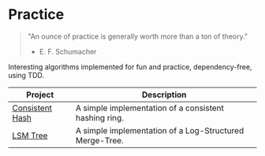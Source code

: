 # Practice 

> "An ounce of practice is generally worth more than a ton of theory."
> - E. F. Schumacher

Interesting algorithms implemented for fun and practice, dependency-free, using TDD.


| Project | Description |
| --- | --- |
| [Consistent Hash](./consistent_hash) | A simple implementation of a consistent hashing ring. |
| [LSM Tree](./lsm_tree) | A simple implementation of a Log-Structured Merge-Tree. |